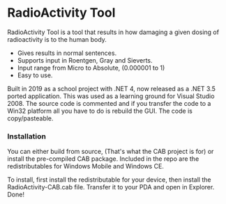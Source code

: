 # RadioActivity Tool

RadioActivity Tool is a tool that results in how damaging a given dosing of radioactivity is to the human body.

  - Gives results in normal sentences.
  - Supports input in Roentgen, Gray and Sieverts.
  - Input range from Micro to Absolute, (0.000001 to 1)
  - Easy to use.

Built in 2019 as a school project with .NET 4, now released as a .NET 3.5 ported application. This was used as a learning ground for Visual Studio 2008. 
The source code is commented and if you transfer the code to a Win32 platform all you have to do is rebuild the GUI. The code is copy/pasteable.

### Installation
You can either build from source, (That's what the CAB project is for) or install the pre-compiled CAB package.
Included in the repo are the redistributables for Windows Mobile and Windows CE.

To install, first install the redistributable for your device, then install the RadioActivity-CAB.cab file. Transfer it to your PDA and open in Explorer. Done!



